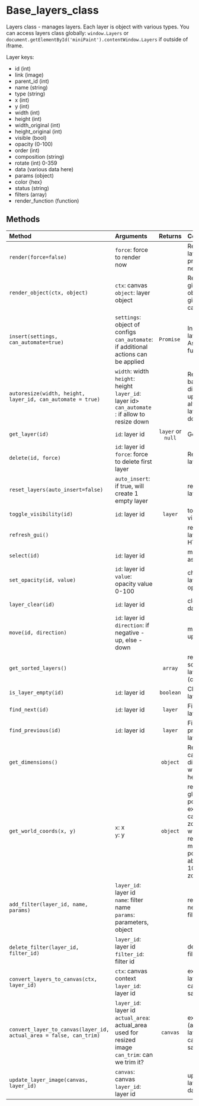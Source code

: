 # Base_layers_class

Layers class - manages layers. Each layer is object with various types. You can access layers class globally: `window.Layers` or `document.getElementById('miniPaint').contentWindow.Layers` if outside of iframe. 

Layer keys:

- id (int)
- link (image)
- parent_id (int)
- name (string)
- type (string)
- x (int)
- y (int)
- width (int)
- height (int)
- width_original (int)
- height_original (int)
- visible (bool)
- opacity (0-100)
- order (int)
- composition (string)
- rotate (int) 0-359
- data (various data here)
- params (object)
- color {hex}
- status (string)
- filters (array)
- render_function (function)


## Methods

| Method | Arguments | Returns |Comment |
|:---|:---|:---:|:---|
|`render(force=false)`|`force`: force to render now |  | Renders all layers and preview on next frame |
|`render_object(ctx, object)`|`ctx`: canvas<br>`object`: layer object| | Renders given object on given canvas |
|`insert(settings, can_automate=true)`|`settings`: object of configs<br>`can_automate`: if additional actions can be applied | `Promise `| Inserts new layer. Async function. |
|`autoresize(width, height, layer_id, can_automate = true)`|`width`: width<br>`height`: height<br>`layer_id`: layer id><br>`can_automate `: if allow to resize down | | Resize layer based on dimensions, up - always, if 1 layer - down.|
|`get_layer(id)`|`id`: layer id | `layer` or `null` | Get layer|
|`delete(id, force)`|`id`: layer id<br>`force`: force to delete first layer|  | Removes layer |
|`reset_layers(auto_insert=false)`|`auto_insert`: if true, will create 1 empty layer| | removes all layers|
|`toggle_visibility(id)`|`id`: layer id | `layer`| toggle layer visibility|
|`refresh_gui()`|| | renew layers HTML |
|`select(id)`|`id`: layer id | | marks layer as selected|
|`set_opacity(id, value)`|`id`: layer id<br>`value`: opacity value 0-100| | change layer opacity|
|`layer_clear(id)`|`id`: layer id | | clear layer data |
|`move(id, direction)`|`id`: layer id<br>`direction`: if negative - up, else - down | | move layer up or down|
|`get_sorted_layers()`| | `array`| return sorted layers list (copy) |
|`is_layer_empty(id)`|`id`: layer id | `boolean`| Checks if layer empty|
|`find_next(id)`|`id`: layer id | `layer`| Find next layer|
|`find_previous(id)`|`id`: layer id | `layer`| Find previous layer|
|`get_dimensions()`| | `object`| Returns canvas dimensions, width and height |
|`get_world_coords(x, y)`|`x`: x<br>`y`: y| `object`| returns global position, for example if canvas is zoomed, it will convert relative mouse position to absolute at 100% zoom. |
|`add_filter(layer_id, name, params)`|`layer_id`: layer id<br>`name`: filter name<br />`params`: parameters, object| | register new live filter|
|`delete_filter(layer_id, filter_id)`|`layer_id`: layer id<br>`filter_id`: filter id| | delets live filter |
|`convert_layers_to_canvas(ctx, layer_id)`|`ctx`: canvas context<br>`layer_id`: layer id|  | exports all layers to canvas for saving |
|`convert_layer_to_canvas(layer_id, actual_area = false, can_trim)`|`layer_id`: layer id<br>`actual_area`: actual_area used for resized image<br />`can_trim`: can we trim it? | `canvas`| exports (active) layer to canvas for saving|
|`update_layer_image(canvas, layer_id)`|`canvas`: canvas<br>`layer_id`: layer id| | updates layer image data|



